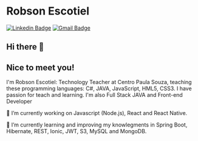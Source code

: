 # Robson Escotiel

[![Linkedin Badge](https://img.shields.io/badge/-robsonescotiel-blue?style=flat-square&logo=Linkedin&logoColor=white&link=https://www.linkedin.com/in/robson-escotiel/)](https://www.linkedin.com/in/robson-escotiel/)
[![Gmail Badge](https://img.shields.io/badge/-robsonesr@gmail.com-c14438?style=flat-square&logo=Gmail&logoColor=white&link=mailto:robsonesr@gmail.com)](mailto:robsonesr@gmail.com)

## Hi there 👋

## Nice to meet you!

I'm Robson Escotiel: Technology Teacher at Centro Paula Souza, teaching these programming languages: C#, JAVA, JavaScript, HML5, CSS3.
I have passion for teach and learning.
I'm also Full Stack JAVA and Front-end Developer

🔭 I’m currently working on Javascript (Node.js), React and React Native.

🌱 I’m currently learning and improving my knowlegments in Spring Boot, Hibernate, REST, Ionic, JWT, S3, MySQL and MongoDB.

<!-- 
**escotiel/escotiel** is a ✨ _special_ ✨ repository because its `README.md` (this file) appears on your GitHub profile.






<!-- 👯 I’m looking to collaborate on ...
🤔 I’m looking for help with ...
- 💬 Ask me about ...
- 📫 How to reach me: ...
- 😄 Pronouns: ...
- ⚡ Fun fact: ...
